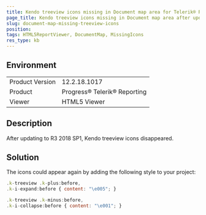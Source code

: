 ```yaml
---
title: Kendo treeview icons missing in Document map area for Telerik® Reporting R3 2018 SP1 (12.2.18.1017). 
page_title: Kendo treeview icons missing in Document map area after update to R3 2018 SP1
slug: document-map-missing-treeview-icons
position: 
tags: HTML5ReportViewer, DocumentMap, MissingIcons
res_type: kb
---
```


## Environment
<table>
	<tr>
		<td>Product Version</td>
		<td>12.2.18.1017</td>
	</tr>
	<tr>
		<td>Product</td>
		<td>Progress® Telerik® Reporting</td>
	</tr>
	<tr>
		<td>Viewer</td>
		<td>HTML5 Viewer</td>
	</tr>
</table>

## Description
After updating to R3 2018 SP1, Kendo treeview icons disappeared.

## Solution
The icons could appear again by adding the following style to your project:
```JavaScript
.k-treeview .k-plus:before,
.k-i-expand:before { content: "\e005"; }

.k-treeview .k-minus:before,
.k-i-collapse:before { content: "\e001"; }
```
